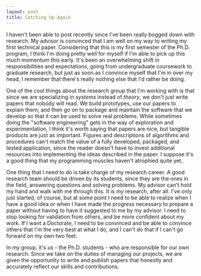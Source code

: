 ```yaml
---
layout: post
title: Catching Up Again
---
```


I haven't been able to post recently since I've been really bogged down with research. My advisor is convinced that I am well on my way to writing my first technical paper. Considering that this is my first semester of the Ph.D. program, I think I'm doing pretty well for myself if I'm able to pick up this much momentum this early. It's been an overwhelming shift in responsibilities and expectations, going from undergraduate coursework to graduate research, but just as soon as I convince myself that I'm in over my head, I remember that there's really nothing else that I'd rather be doing.

One of the cool things about the research group that I'm working with is that since we are specializing in *systems* instead of *theory*, we don't just write papers that nobody will read. We build prototypes, use our papers to explain them, and then go on to package and maintain the software that we develop so that it can be used to solve real problems. While sometimes doing the "software engineering" gets in the way of exploration and experimentation, I think it's worth saying that papers are nice, but tangible products are just as important. Figures and descriptions of algorithms and procedures can't match the value of a fully developed, packaged, and tested application, since the reader doesn't have to invest additional resources into implementing the ideas described in the paper. I suppose it's a good thing that my programming muscles haven't atrophied quite yet.

One thing that I need to do is take charge of my research career. A good research team should be driven by its students, since they are the ones in the field, answering questions and solving problems. My advisor can't hold my hand and walk with me through this. It is *my* research, after all. I've only just started, of course, but at some point I need to be able to realize when I have a good idea or when I have made the progress necessary to prepare a paper without having to have it suggested to me by my advisor. I need to stop looking for validation from others, and be more confident about my work. If I want a Doctorate, I need to be convinced and be able to convince others that I'm the very best at what I do, and I can't do that if I can't go forward on my own two feet.

In my group, it's *us* - the Ph.D. students - who are responsible for our own research. Since we take on the duties of managing our projects, we are given the opportunity to write and publish papers that honestly and accurately reflect our skills and contributions.
